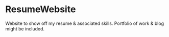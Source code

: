 # ResumeWebsite
 Website to show off my resume & associated skills. Portfolio of work & blog might be included.
